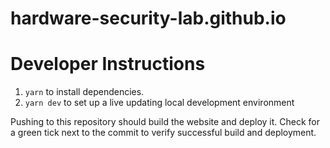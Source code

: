 # hardware-security-lab.github.io

# Developer Instructions
1. `yarn` to install dependencies.
2. `yarn dev` to set up a live updating local development environment

Pushing to this repository should build the website and deploy it. Check for a green tick next to the commit to verify successful build and deployment.